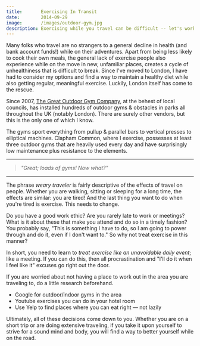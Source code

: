 ```yaml
---
title:       Exercising In Transit
date:        2014-09-29
image:       /images/outdoor-gym.jpg
description: Exercising while you travel can be difficult -- let's work through this.
---
```


Many folks who travel are no strangers to a general decline in health (and bank account funds!) while on their adventures. Apart from being less likely to cook their own meals, the general lack of exercise people also experience while on the move in new, unfamiliar places, creates a cycle of unhealthiness that is difficult to break. Since I've moved to London, I have had to consider my options and find a way to maintain a healthy diet while also getting regular,
meaningful exercise. Luckily, London itself has come to the rescue.

Since 2007, [The Great Outdoor Gym Company](http://www.tgogc.com/Gyms "The Great Outdoor Gym Company"), at the behest of local councils, has installed hundreds of outdoor gyms &amp; obstacles in parks all throughout the UK (notably London). There are surely other vendors, but this is the only one of which I know.

The gyms sport everything from pullup &amp; parallel bars to vertical presses to elliptical machines. Clapham Common, where I exercise, possesses at least three outdoor gyms that are heavily used every day and have surprisingly low maintenance plus resistance to the elements.

* * *

> _&quot;Great; loads of gyms! Now what?&quot;_

* * *

The phrase _weary traveler_ is fairly descriptive of the effects of travel on people. Whether you are walking, sitting or sleeping for a long time, the effects are similar: you are tired! And the last thing you want to do when you're tired is exercise. This needs to change.

Do you have a good work ethic? Are you rarely late to work or meetings? What is it about these that make you attend and do so in a timely fashion? You probably say, &quot;This is something I have to do, so I am going to power through and do it, even if I don't want to.&quot; So why not treat exercise in this manner?

In short, you need to learn to _treat exercise like an unavoidable daily event_; like a meeting.
If you can do this, then all procrastination and &quot;I'll do it when I feel like it&quot;
excuses go right out the door.

If you are worried about not having a place to work out in the area you are traveling to,
do a little research beforehand.

*   Google for outdoor/indoor gyms in the area
*   Youtube exercises you can do in your hotel room
*   Use Yelp to find places where you can eat right &mdash; not lazily

Ultimately, all of these decisions come down to you.
Whether you are on a short trip or are doing extensive traveling,
if you take it upon yourself to strive for a sound mind and body,
you will find a way to better yourself while on the road.
